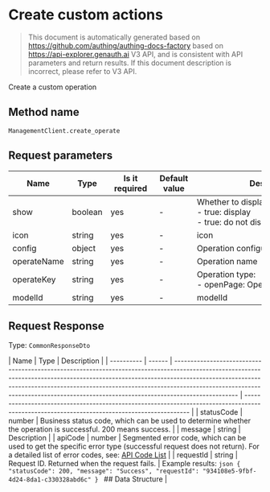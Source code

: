 # Create custom actions

<!--
Warning ⚠️:
Do not modify this document directly,
https://github.com/Authing/authing-docs-factory
Use this project to generate
-->

<LastUpdated />

> This document is automatically generated based on https://github.com/authing/authing-docs-factory based on https://api-explorer.genauth.ai V3 API, and is consistent with API parameters and return results. If this document description is incorrect, please refer to V3 API.

Create a custom operation

## Method name

`ManagementClient.create_operate`

## Request parameters

| Name        | Type    | <div style="width:80px">Is it required</div> | <div style="width:60px">Default value</div> | <div style="width:300px">Description</div>                             | <div style="width:200px">Sample value</div> |
| ----------- | ------- | -------------------------------------------- | ------------------------------------------- | ---------------------------------------------------------------------- | ------------------------------------------- |
| show        | boolean | yes                                          | -                                           | Whether to display:<br> - true: display<br> - true: do not display<br> |                                             |
| icon        | string  | yes                                          | -                                           | icon                                                                   |                                             |
| config      | object  | yes                                          | -                                           | Operation configuration                                                |                                             |
| operateName | string  | yes                                          | -                                           | Operation name                                                         |                                             |
| operateKey  | string  | yes                                          | -                                           | Operation type:<br> - openPage: Open a web page<br>                    |                                             |
| modelId     | string  | yes                                          | -                                           | modelId                                                                |                                             |

## Request Response

Type: `CommonResponseDto`

| Name       | Type   | Description                                                                                                                                                                                                                                                                                                                                  |
| ---------- | ------ | -------------------------------------------------------------------------------------------------------------------------------------------------------------------------------------------------------------------------------------------------------------------------------------------------------------------------------------------- | ------------------------------------------------------------------------------------------------------------------------------------------- |
| statusCode | number | Business status code, which can be used to determine whether the operation is successful. 200 means success.                                                                                                                                                                                                                                 |
| message    | string | Description                                                                                                                                                                                                                                                                                                                                  |
| apiCode    | number | Segmented error code, which can be used to get the specific error type (successful request does not return). For a detailed list of error codes, see: [API Code List](https://api-explorer.genauth.ai/?tag=group/%E5%BC%80%E5%8F%91%E5%87%86%E5%A4%87#tag/%E5%BC%80%E5%8F%91%E5%87%86%E5%A4%87/%E9%94%99%E8%AF%AF%E5%A4%84%E7%90%86/apiCode) |
| requestId  | string | Request ID. Returned when the request fails.                                                                                                                                                                                                                                                                                                 | Example results: `json { "statusCode": 200, "message": "Success", "requestId": "934108e5-9fbf-4d24-8da1-c330328abd6c" } ` ## Data Structure |
